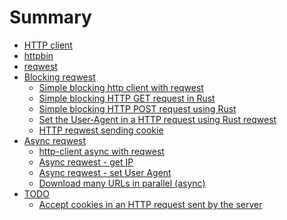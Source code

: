 # Summary

- [HTTP client](./index.md)
- [httpbin](./httpbin.md)
- [reqwest](./reqwest.md)
- [Blocking reqwest]()
  - [Simple blocking http client with reqwest](./simple-blocking-http-clients.md)
  - [Simple blocking HTTP GET request in Rust](./simple-blocking-http-get-request.md)
  - [Simple blocking HTTP POST request using Rust](./simple-blocking-http-post-request.md)
  - [Set the User-Agent in a HTTP request using Rust reqwest](./reqwest-set-user-agent.md)
  - [HTTP reqwest sending cookie](./reqwest-send-cookie.md)
- [Async reqwest]()
  - [http-client async with reqwest](./http-client.md)
  - [Async reqwest - get IP](./async-reqwest-get-ip.md)
  - [Async reqwest - set User Agent](./async-reqwest-set-user-agent.md)
  - [Download many URLs in parallel (async)](./download-many-urls-async.md)
- [TODO]()
  - [Accept cookies in an HTTP request sent by the server](./reqwest-accept-cookies.md)

